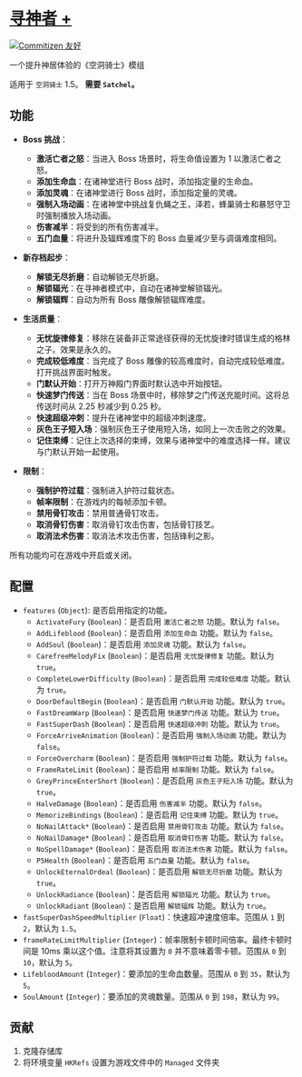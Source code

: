 # [寻神者 +](https://github.com/Clazex/HollowKnight.GodSeekerPlus)

[![Commitizen 友好](https://img.shields.io/badge/commitizen-友好-brightgreen.svg)](http://commitizen.github.io/cz-cli/)

一个提升神居体验的《空洞骑士》模组

适用于 `空洞骑士` 1.5。
**需要 `Satchel`。**

## 功能

- **Boss 挑战**：
  + **激活亡者之怒**：当进入 Boss 场景时，将生命值设置为 1 以激活亡者之怒。
  + **添加生命血**：在诸神堂进行 Boss 战时，添加指定量的生命血。
  + **添加灵魂**：在诸神堂进行 Boss 战时，添加指定量的灵魂。
  + **强制入场动画**：在诸神堂中挑战复仇蝇之王，泽若，蜂巢骑士和暴怒守卫时强制播放入场动画。
  + **伤害减半**：将受到的所有伤害减半。
  + **五门血量**：将进升及辐辉难度下的 Boss 血量减少至与调谐难度相同。

- **新存档起步**：
  + **解锁无尽折磨**：自动解锁无尽折磨。
  + **解锁辐光**：在寻神者模式中，自动在诸神堂解锁辐光。
  + **解锁辐辉**：自动为所有 Boss 雕像解锁辐辉难度。

- **生活质量**：
  + **无忧旋律修复**：移除在装备非正常途径获得的无忧旋律时错误生成的格林之子。效果是永久的。
  + **完成较低难度**：当完成了 Boss 雕像的较高难度时，自动完成较低难度。打开挑战界面时触发。
  + **门默认开始**：打开万神殿门界面时默认选中开始按钮。
  + **快速梦门传送**：当在 Boss 场景中时，移除梦之门传送充能时间。这将总传送时间从 2.25 秒减少到 0.25 秒。
  + **快速超级冲刺**：提升在诸神堂中的超级冲刺速度。
  + **灰色王子短入场**：强制灰色王子使用短入场，如同上一次击败之的效果。
  + **记住束缚**：记住上次选择的束缚，效果与诸神堂中的难度选择一样。建议与门默认开始一起使用。

- **限制**：
  + **强制护符过载**：强制进入护符过载状态。
  + **帧率限制**：在游戏内的每帧添加卡顿。
  + **禁用骨钉攻击**：禁用普通骨钉攻击。
  + **取消骨钉伤害**：取消骨钉攻击伤害，包括骨钉技艺。
  + **取消法术伤害**：取消法术攻击伤害，包括锋利之影。

所有功能均可在游戏中开启或关闭。

## 配置

- `features` (`Object`): 是否启用指定的功能。
  + `ActivateFury` (`Boolean`)：是否启用 `激活亡者之怒` 功能。默认为 `false`。
  + `AddLifeblood` (`Boolean`)：是否启用 `添加生命血` 功能。默认为 `false`。
  + `AddSoul` (`Boolean`)：是否启用 `添加灵魂` 功能。默认为 `false`。
  + `CarefreeMelodyFix` (`Boolean`)：是否启用 `无忧旋律修复` 功能。默认为 `true`。
  + `CompleteLowerDifficulty` (`Boolean`)：是否启用 `完成较低难度` 功能。默认为 `true`。
  + `DoorDefaultBegin` (`Boolean`)：是否启用 `门默认开始` 功能。默认为 `true`。
  + `FastDreamWarp` (`Boolean`)：是否启用 `快速梦门传送` 功能。默认为 `true`。
  + `FastSuperDash` (`Boolean`)：是否启用 `快速超级冲刺` 功能。默认为 `true`。
  + `ForceArriveAnimation` (`Boolean`)：是否启用 `强制入场动画` 功能。默认为 `false`。
  + `ForceOvercharm` (`Boolean`)：是否启用 `强制护符过载` 功能。默认为 `false`。
  + `FrameRateLimit` (`Boolean`)：是否启用 `帧率限制` 功能。默认为 `false`。
  + `GreyPrinceEnterShort` (`Boolean`)：是否启用 `灰色王子短入场` 功能。默认为 `true`。
  + `HalveDamage` (`Boolean`)：是否启用 `伤害减半` 功能。默认为 `false`。
  + `MemorizeBindings` (`Boolean`)：是否启用 `记住束缚` 功能。默认为 `true`。
  + `NoNailAttack*` (`Boolean`)：是否启用 `禁用骨钉攻击` 功能。默认为 `false`。
  + `NoNailDamage*` (`Boolean`)：是否启用 `取消骨钉伤害` 功能。默认为 `false`。
  + `NoSpellDamage*` (`Boolean`)：是否启用 `取消法术伤害` 功能。默认为 `false`。
  + `P5Health` (`Boolean`)：是否启用 `五门血量` 功能。默认为 `false`。
  + `UnlockEternalOrdeal` (`Boolean`)：是否启用 `解锁无尽折磨` 功能。默认为 `true`。
  + `UnlockRadiance` (`Boolean`)：是否启用 `解锁辐光` 功能。默认为 `true`。
  + `UnlockRadiant` (`Boolean`)：是否启用 `解锁辐辉` 功能。默认为 `true`。
- `fastSuperDashSpeedMultiplier` (`Float`)：快速超冲速度倍率。范围从 `1` 到 `2`，默认为 `1.5`。
- `frameRateLimitMultiplier` (`Integer`)：帧率限制卡顿时间倍率。最终卡顿时间是 10ms 乘以这个值。注意将其设置为 `0` 并不意味着零卡顿。范围从 `0` 到 `10`，默认为 `5`。
- `LifebloodAmount` (`Integer`)：要添加的生命血数量。范围从 `0` 到 `35`，默认为 `5`。
- `SoulAmount` (`Integer`)：要添加的灵魂数量。范围从 `0` 到 `198`，默认为 `99`。

## 贡献

1. 克隆存储库
2. 将环境变量 `HKRefs` 设置为游戏文件中的 `Managed` 文件夹
